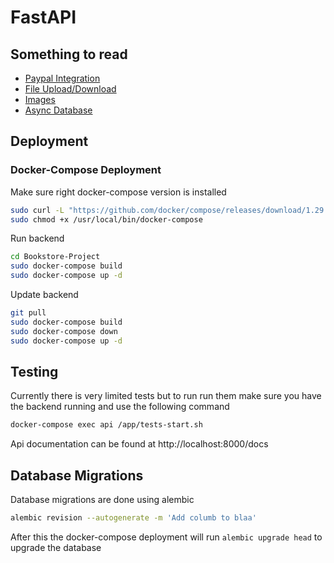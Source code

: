 # FastAPI

## Something to read

* [Paypal Integration](stuff_to_read/paypal_integration.md)
* [File Upload/Download](stuff_to_read/files.md)
* [Images](stuff_to_read/images.md)
* [Async Database](stuff_to_read/async_database.md)


## Deployment

### Docker-Compose Deployment

Make sure right docker-compose version is installed
```bash
sudo curl -L "https://github.com/docker/compose/releases/download/1.29.2/docker-compose-$(uname -s)-$(uname -m)" -o /usr/local/bin/docker-compose
sudo chmod +x /usr/local/bin/docker-compose
```

Run backend
```bash
cd Bookstore-Project
sudo docker-compose build
sudo docker-compose up -d
```

Update backend
```bash
git pull
sudo docker-compose build
sudo docker-compose down
sudo docker-compose up -d
```

## Testing

Currently there is very limited tests but to run run them make sure you have the backend running and use the following command

```bash
docker-compose exec api /app/tests-start.sh
```

Api documentation can be found at http://localhost:8000/docs


## Database Migrations

Database migrations are done using alembic

```bash
alembic revision --autogenerate -m 'Add columb to blaa'
```

After this the docker-compose deployment will run `alembic upgrade head` to upgrade the database
